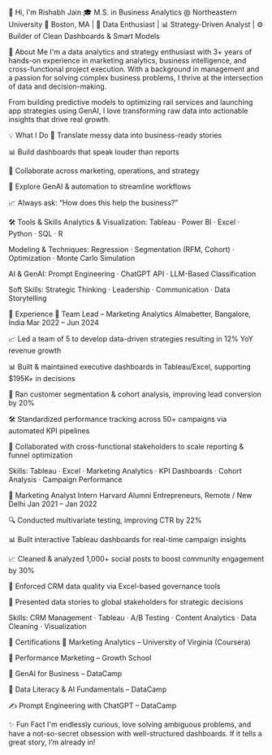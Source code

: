 👋 Hi, I'm Rishabh Jain
🎓 M.S. in Business Analytics @ Northeastern University
📍 Boston, MA | 🧠 Data Enthusiast | 📊 Strategy-Driven Analyst | ⚙️ Builder of Clean Dashboards & Smart Models

🚀 About Me
I'm a data analytics and strategy enthusiast with 3+ years of hands-on experience in marketing analytics, business intelligence, and cross-functional project execution. With a background in management and a passion for solving complex business problems, I thrive at the intersection of data and decision-making.

From building predictive models to optimizing rail services and launching app strategies using GenAI, I love transforming raw data into actionable insights that drive real growth.

💡 What I Do
🔎 Translate messy data into business-ready stories

📊 Build dashboards that speak louder than reports

🤝 Collaborate across marketing, operations, and strategy

🤖 Explore GenAI & automation to streamline workflows

📈 Always ask: “How does this help the business?”

🛠️ Tools & Skills
Analytics & Visualization:
Tableau · Power BI · Excel · Python · SQL · R

Modeling & Techniques:
Regression · Segmentation (RFM, Cohort) · Optimization · Monte Carlo Simulation

AI & GenAI:
Prompt Engineering · ChatGPT API · LLM-Based Classification

Soft Skills:
Strategic Thinking · Leadership · Communication · Data Storytelling

💼 Experience
🔹 Team Lead – Marketing Analytics
Almabetter, Bangalore, India
Mar 2022 – Jun 2024

📈 Led a team of 5 to develop data-driven strategies resulting in 12% YoY revenue growth

📊 Built & maintained executive dashboards in Tableau/Excel, supporting $195K+ in decisions

👥 Ran customer segmentation & cohort analysis, improving lead conversion by 20%

🛠️ Standardized performance tracking across 50+ campaigns via automated KPI pipelines

🤝 Collaborated with cross-functional stakeholders to scale reporting & funnel optimization

Skills: Tableau · Excel · Marketing Analytics · KPI Dashboards · Cohort Analysis · Campaign Performance

🔹 Marketing Analyst Intern
Harvard Alumni Entrepreneurs, Remote / New Delhi
Jan 2021 – Jan 2022

🔍 Conducted multivariate testing, improving CTR by 22%

📊 Built interactive Tableau dashboards for real-time campaign insights

📈 Cleaned & analyzed 1,000+ social posts to boost community engagement by 30%

🧹 Enforced CRM data quality via Excel-based governance tools

🎯 Presented data stories to global stakeholders for strategic decisions

Skills: CRM Management · Tableau · A/B Testing · Content Analytics · Data Cleaning · Visualization

📜 Certifications
📘 Marketing Analytics – University of Virginia (Coursera)

🎯 Performance Marketing – Growth School

🤖 GenAI for Business – DataCamp

🧠 Data Literacy & AI Fundamentals – DataCamp

✍️ Prompt Engineering with ChatGPT – DataCamp

✨ Fun Fact
I'm endlessly curious, love solving ambiguous problems, and have a not-so-secret obsession with well-structured dashboards. If it tells a great story, I’m already in!


